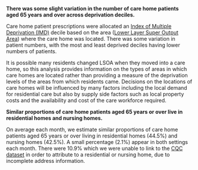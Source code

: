 __There was some slight variation in the number of care home patients aged 65 years and over across deprivation deciles.__

Care home patient prescriptions were allocated an [Index of Multiple Deprivation (IMD)](https://www.gov.uk/government/statistics/english-indices-of-deprivation-2019) decile based on the area ([Lower Layer Super Output Area](https://www.datadictionary.nhs.uk/nhs_business_definitions/lower_layer_super_output_area.html#:~:text=Description,statistics%20in%20England%20and%20Wales)) where the care home was located. There was some variation in patient numbers, with the most and least deprived deciles having lower numbers of patients. 

It is possible many residents changed LSOA when they moved into a care home, so this analysis provides information on the types of areas in which care homes are located rather than providing a measure of the deprivation levels of the areas from which residents came. Decisions on the locations of care homes will be influenced by many factors including the local demand for residential care but also by supply side factors such as local property costs and the availability and cost of the care workforce required.

__Similar proportions of care home patients aged 65 years or over live in residential homes and nursing homes.__

On average each month, we estimate similar proportions of care home patients aged 65 years or over living in residential homes (44.5%) and nursing homes (42.5%). A small percentage (2.1%) appear in both settings each month. There were 10.9% which we were unable to link to the [CQC dataset](https://anypoint.mulesoft.com/exchange/portals/care-quality-commission-5/4d36bd23-127d-4acf-8903-ba292ea615d4/cqc-syndication-1/) in order to attribute to a residential or nursing home, due to incomplete address information.
